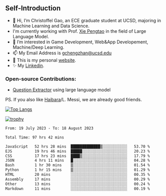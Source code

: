 ## Self-Introduction
- 👋 Hi, I’m Christoffel Gao, an ECE graduate student at UCSD, majoring in Machine Learning and Data Science.
- I'm currently working with Prof. [Xie Pengtao](https://pengtaoxie.github.io/) in the field of Large Language Model.
- 👀 I’m interested in Game Development, Web&App Developement, Machine/Deep Learning.
- 📫 My Email Address is gchengzhan@ucsd.edu
- 🌱 This is my personal [website](https://gaochengzhan.github.io/).
- ✨ My [Linkedin](https://www.linkedin.com/in/chengzhan-christoffel-gao/).

### Open-source Contributions:
- [Question Extractor](https://github.com/nestordemeure/question_extractor) using large language model

PS. If you also like [Haibara](https://www.detectiveconanworld.com/wiki/Ai_Haibara)/L. Messi, we are already good friends.

[![Top Langs](https://github-readme-stats.vercel.app/api/top-langs/?username=gaochengzhan&layout=compact&exclude_repo=CNN-based-Image-Recognition-for-AsianGiant-Hornets,Machine-Learning-and-Data-Computing-Tongji,NLP-on-Blogs-during-COVID-19-Pandemic,CSE258-Web-Mining-and-Recommder-System,Stock-Prediction-using-LSTM-Model)](https://github.com/anuraghazra/github-readme-stats)

[![trophy](https://github-profile-trophy.vercel.app/?username=gaochengzhan&theme=flat&row=1&margin-w=12)](https://github.com/ryo-ma/github-profile-trophy)

<!--START_SECTION:waka-->

```txt
From: 19 July 2023 - To: 18 August 2023

Total Time: 97 hrs 42 mins

JavaScript   52 hrs 28 mins  █████████████▒░░░░░░░░░░░   53.70 %
EJS          19 hrs 46 mins  █████░░░░░░░░░░░░░░░░░░░░   20.23 %
CSS          17 hrs 23 mins  ████▒░░░░░░░░░░░░░░░░░░░░   17.79 %
JSON         4 hrs 11 mins   █░░░░░░░░░░░░░░░░░░░░░░░░   04.28 %
Bash         1 hr 30 mins    ▒░░░░░░░░░░░░░░░░░░░░░░░░   01.54 %
Python       1 hr 15 mins    ▒░░░░░░░░░░░░░░░░░░░░░░░░   01.29 %
HTML         20 mins         ░░░░░░░░░░░░░░░░░░░░░░░░░   00.35 %
Assembly     17 mins         ░░░░░░░░░░░░░░░░░░░░░░░░░   00.29 %
Other        13 mins         ░░░░░░░░░░░░░░░░░░░░░░░░░   00.24 %
Markdown     11 mins         ░░░░░░░░░░░░░░░░░░░░░░░░░   00.19 %
```

<!--END_SECTION:waka-->

<!---
gaochengzhan/gaochengzhan is a ✨ special ✨ repository because its `README.md` (this file) appears on your GitHub profile.
You can click the Preview link to take a look at your changes.
--->
